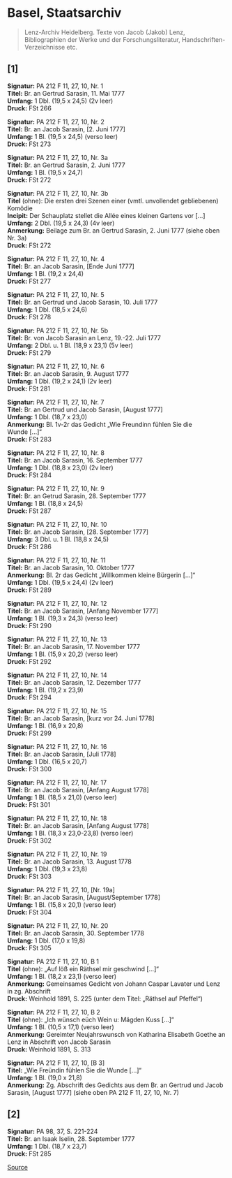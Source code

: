 # Basel, Staatsarchiv

> Lenz-Archiv Heidelberg. Texte von Jacob (Jakob) Lenz, Bibliographien der Werke und der Forschungsliteratur, Handschriften-Verzeichnisse etc.

\[1\]
-----

**Signatur:** PA 212 F 11, 27, 10, Nr. 1  
**Titel:** Br. an Gertrud Sarasin, 11. Mai 1777  
**Umfang:** 1 Dbl. (19,5 x 24,5) (2v leer)  
**Druck:** FSt 266

**Signatur:** PA 212 F 11, 27, 10, Nr. 2  
**Titel:** Br. an Jacob Sarasin, \[2. Juni 1777\]  
**Umfang:** 1 Bl. (19,5 x 24,5) (verso leer)  
**Druck:** FSt 273

**Signatur:** PA 212 F 11, 27, 10, Nr. 3a  
**Titel:** Br. an Gertrud Sarasin, 2. Juni 1777  
**Umfang:** 1 Bl. (19,5 x 24,7)  
**Druck:** FSt 272

**Signatur:** PA 212 F 11, 27, 10, Nr. 3b  
**Titel** (ohne): Die ersten drei Szenen einer (vmtl. unvollendet gebliebenen) Komödie  
**Incipit:** Der Schauplatz stellet die Allée eines kleinen Gartens vor \[...\]  
**Umfang:** 2 Dbl. (19,5 x 24,3) (4v leer)  
**Anmerkung:** Beilage zum Br. an Gertrud Sarasin, 2. Juni 1777 (siehe oben Nr. 3a)  
**Druck:** FSt 272

**Signatur:** PA 212 F 11, 27, 10, Nr. 4  
**Titel:** Br. an Jacob Sarasin, \[Ende Juni 1777\]  
**Umfang:** 1 Bl. (19,2 x 24,4)  
**Druck:** FSt 277

**Signatur:** PA 212 F 11, 27, 10, Nr. 5  
**Titel:** Br. an Gertrud und Jacob Sarasin, 10. Juli 1777  
**Umfang:** 1 Dbl. (18,5 x 24,6)  
**Druck:** FSt 278

**Signatur:** PA 212 F 11, 27, 10, Nr. 5b  
**Titel:** Br. von Jacob Sarasin an Lenz, 19.-22. Juli 1777  
**Umfang:** 2 Dbl. u. 1 Bl. (18,9 x 23,1) (5v leer)  
**Druck:** FSt 279

**Signatur:** PA 212 F 11, 27, 10, Nr. 6  
**Titel:** Br. an Jacob Sarasin, 9. August 1777  
**Umfang:** 1 Dbl. (19,2 x 24,1) (2v leer)  
**Druck:** FSt 281

**Signatur:** PA 212 F 11, 27, 10, Nr. 7  
**Titel:** Br. an Gertrud und Jacob Sarasin, \[August 1777\]  
**Umfang:** 1 Dbl. (18,7 x 23,0)  
**Anmerkung:** Bl. 1v-2r das Gedicht „Wie Freundinn fühlen Sie die Wunde \[...\]“  
**Druck:** FSt 283

**Signatur:** PA 212 F 11, 27, 10, Nr. 8  
**Titel:** Br. an Jacob Sarasin, 16. September 1777  
**Umfang:** 1 Dbl. (18,8 x 23,0) (2v leer)  
**Druck:** FSt 284

**Signatur:** PA 212 F 11, 27, 10, Nr. 9  
**Titel:** Br. an Getrud Sarasin, 28. September 1777  
**Umfang:** 1 Bl. (18,8 x 24,5)  
**Druck:** FSt 287

**Signatur:** PA 212 F 11, 27, 10, Nr. 10  
**Titel:** Br. an Jacob Sarasin, \[28. September 1777\]  
**Umfang:** 3 Dbl. u. 1 Bl. (18,8 x 24,5)  
**Druck:** FSt 286

**Signatur:** PA 212 F 11, 27, 10, Nr. 11  
**Titel:** Br. an Jacob Sarasin, 10. Oktober 1777  
**Anmerkung:** Bl. 2r das Gedicht „Willkommen kleine Bürgerin \[...\]“  
**Umfang:** 1 Dbl. (19,5 x 24,4) (2v leer)  
**Druck:** FSt 289

**Signatur:** PA 212 F 11, 27, 10, Nr. 12  
**Titel:** Br. an Jacob Sarasin, \[Anfang November 1777\]  
**Umfang:** 1 Bl. (19,3 x 24,3) (verso leer)  
**Druck:** FSt 290

**Signatur:** PA 212 F 11, 27, 10, Nr. 13  
**Titel:** Br. an Jacob Sarasin, 17. November 1777  
**Umfang:** 1 Bl. (15,9 x 20,2) (verso leer)  
**Druck:** FSt 292

**Signatur:** PA 212 F 11, 27, 10, Nr. 14  
**Titel:** Br. an Jacob Sarasin, 12. Dezember 1777  
**Umfang:** 1 Bl. (19,2 x 23,9)  
**Druck:** FSt 294

**Signatur:** PA 212 F 11, 27, 10, Nr. 15  
**Titel:** Br. an Jacob Sarasin, \[kurz vor 24. Juni 1778\]  
**Umfang:** 1 Bl. (16,9 x 20,8)  
**Druck:** FSt 299

**Signatur:** PA 212 F 11, 27, 10, Nr. 16  
**Titel:** Br. an Jacob Sarasin, \[Juli 1778\]  
**Umfang:** 1 Dbl. (16,5 x 20,7)  
**Druck:** FSt 300

**Signatur:** PA 212 F 11, 27, 10, Nr. 17  
**Titel:** Br. an Jacob Sarasin, \[Anfang August 1778\]  
**Umfang:** 1 Bl. (18,5 x 21,0) (verso leer)  
**Druck:** FSt 301

**Signatur:** PA 212 F 11, 27, 10, Nr. 18  
**Titel:** Br. an Jacob Sarasin, \[Anfang August 1778\]  
**Umfang:** 1 Bl. (18,3 x 23,0-23,8) (verso leer)  
**Druck:** FSt 302

**Signatur:** PA 212 F 11, 27, 10, Nr. 19  
**Titel:** Br. an Jacob Sarasin, 13. August 1778  
**Umfang:** 1 Dbl. (19,3 x 23,8)  
**Druck:** FSt 303

**Signatur:** PA 212 F 11, 27, 10, \[Nr. 19a\]  
**Titel:** Br. an Jacob Sarasin, \[August/September 1778\]  
**Umfang:** 1 Bl. (15,8 x 20,1) (verso leer)  
**Druck:** FSt 304

**Signatur:** PA 212 F 11, 27, 10, Nr. 20  
**Titel:** Br. an Jacob Sarasin, 30. September 1778  
**Umfang:** 1 Dbl. (17,0 x 19,8)  
**Druck:** FSt 305

**Signatur:** PA 212 F 11, 27, 10, B 1  
**Titel** (ohne): „Auf löß ein Räthsel mir geschwind \[...\]“  
**Umfang:** 1 Bl. (18,2 x 23,1) (verso leer)  
**Anmerkung:** Gemeinsames Gedicht von Johann Caspar Lavater und Lenz in zg. Abschrift  
**Druck:** Weinhold 1891, S. 225 (unter dem Titel: „Räthsel auf Pfeffel“)

**Signatur:** PA 212 F 11, 27, 10, B 2  
**Titel** (ohne): „Ich wünsch eüch Wein u: Mägden Kuss \[...\]“  
**Umfang:** 1 Bl. (10,5 x 17,1) (verso leer)  
**Anmerkung:** Gereimter Neujahrswunsch von Katharina Elisabeth Goethe an Lenz in Abschrift von Jacob Sarasin  
**Druck:** Weinhold 1891, S. 313

**Signatur:** PA 212 F 11, 27, 10, \[B 3\]  
**Titel:** „Wie Freündin fühlen Sie die Wunde \[…\]“  
**Umfang:** 1 Bl. (19,0 x 21,8)  
**Anmerkung:** Zg. Abschrift des Gedichts aus dem Br. an Gertrud und Jacob Sarasin, \[August 1777\] (siehe oben PA 212 F 11, 27, 10, Nr. 7)

\[2\]
-----

**Signatur:** PA 98, 37, S. 221-224  
**Titel:** Br. an Isaak Iselin, 28. September 1777  
**Umfang:** 1 Dbl. (18,7 x 23,7)  
**Druck:** FSt 285


[Source](https://jacoblenz.de/verzeichnisse/handschriften/baselstaatsarchiv.html)